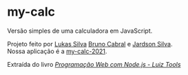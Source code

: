 # my-calc
Versão simples de uma calculadora em JavaScript. 

Projeto feito por [Lukas Silva](https://github.com/LukasSilva05) [Bruno Cabral](https://github.com/BrunoCabral1) e [Jardson Silva](https://github.com/JARDSONSAN).<br>
Nossa aplicação é a [my-calc-2021](https://my-calc-2021.herokuapp.com).

Extraída do livro [_Programação Web com Node.js - Luiz Tools_ ](https://www.amazon.com.br/Programa%C3%A7%C3%A3o-Web-com-Node-js-Front-end-ebook/dp/B074RCRKSL/ref=sr_1_3?__mk_pt_BR=%C3%85M%C3%85%C5%BD%C3%95%C3%91&dchild=1&keywords=programa%C3%A7%C3%A3o+Web+com+Node&qid=1627314649&sr=8-3)
